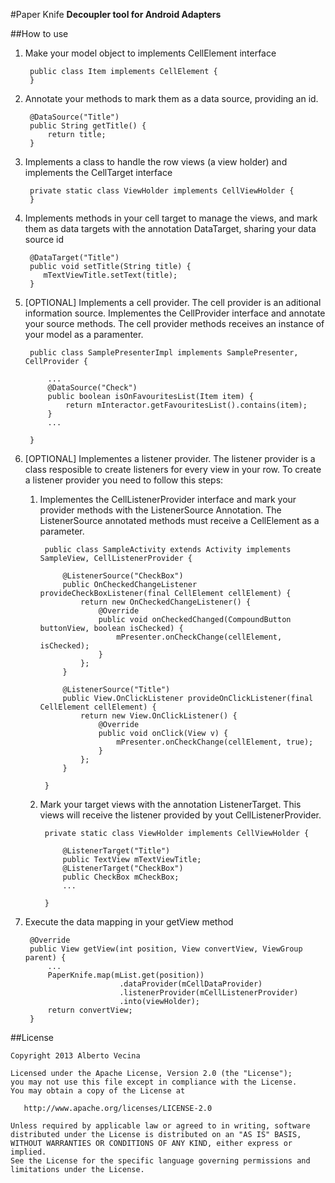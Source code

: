 #Paper Knife
**Decoupler tool for Android Adapters**

##How to use

1. Make your model object to implements CellElement interface

		public class Item implements CellElement {
		}

2. Annotate your methods to mark them as a data source, providing an id.

		@DataSource("Title")
    	public String getTitle() {
      		return title;
    	}
 
3. Implements a class to handle the row views (a view holder) and implements the CellTarget interface

		private static class ViewHolder implements CellViewHolder {
		} 

4. Implements methods in your cell target to manage the views, and mark them as data targets with the annotation DataTarget, sharing your data source id

		@DataTarget("Title")
		public void setTitle(String title) {
           mTextViewTitle.setText(title);
        }
        
		
5. [OPTIONAL] Implements a cell provider. The cell provider is an aditional information source. Implementes the CellProvider interface and annotate your source methods. The cell provider methods receives an instance of your model as a paramenter.

		public class SamplePresenterImpl implements SamplePresenter, CellProvider {
		
			...
		    @DataSource("Check")
		    public boolean isOnFavouritesList(Item item) {
		        return mInteractor.getFavouritesList().contains(item);
		    }
		  	...
		  	
		}
    	
6. [OPTIONAL] Implementes a listener provider. The listener provider is a class resposible to create listeners for every view in your row. 
To create a listener provider you need to follow this steps:
	
	1. Implementes the CellListenerProvider interface and mark your provider methods with the ListenerSource Annotation. The ListenerSource annotated methods must receive a CellElement as a parameter.
		
			public class SampleActivity extends Activity implements SampleView, CellListenerProvider {
		
			    @ListenerSource("CheckBox")
			    public OnCheckedChangeListener provideCheckBoxListener(final CellElement cellElement) {
			        return new OnCheckedChangeListener() {
			            @Override
			            public void onCheckedChanged(CompoundButton buttonView, boolean isChecked) {
			                mPresenter.onCheckChange(cellElement, isChecked);
			            }
			        };
			    }
			
			    @ListenerSource("Title")
			    public View.OnClickListener provideOnClickListener(final CellElement cellElement) {
			        return new View.OnClickListener() {
			            @Override
			            public void onClick(View v) {
			                mPresenter.onCheckChange(cellElement, true);
			            }
			        };
		    	}
		    	
			}
		
	2. Mark your target views with the annotation ListenerTarget. This views will receive the listener provided by yout CellListenerProvider.
		
			private static class ViewHolder implements CellViewHolder {
		
		        @ListenerTarget("Title")
		        public TextView mTextViewTitle;
		        @ListenerTarget("CheckBox")
		        public CheckBox mCheckBox;
		        ...
		        
		    }


7. Execute the data mapping in your getView method

		@Override
	    public View getView(int position, View convertView, ViewGroup parent) {
        	...
			PaperKnife.map(mList.get(position))
			                .dataProvider(mCellDataProvider)
			                .listenerProvider(mCellListenerProvider)
			                .into(viewHolder);
        	return convertView;
    	}
       
##License

	Copyright 2013 Alberto Vecina
	
	Licensed under the Apache License, Version 2.0 (the "License");
	you may not use this file except in compliance with the License.
	You may obtain a copy of the License at
	
	   http://www.apache.org/licenses/LICENSE-2.0
	
	Unless required by applicable law or agreed to in writing, software
	distributed under the License is distributed on an "AS IS" BASIS,
	WITHOUT WARRANTIES OR CONDITIONS OF ANY KIND, either express or implied.
	See the License for the specific language governing permissions and
	limitations under the License.
        
        

			